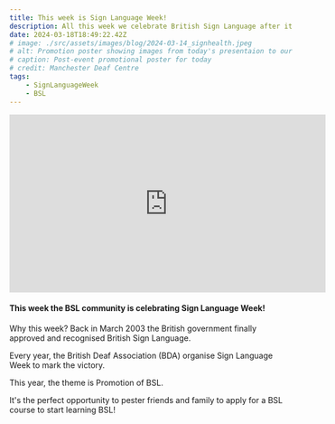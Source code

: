 ```yaml
---
title: This week is Sign Language Week!
description: All this week we celebrate British Sign Language after it was officially recognised in March 2003.
date: 2024-03-18T18:49:22.42Z
# image: ./src/assets/images/blog/2024-03-14_signhealth.jpeg
# alt: Promotion poster showing images from today's presentaion to our wellbeing group by SignHealth staff.
# caption: Post-event promotional poster for today
# credit: Manchester Deaf Centre
tags:
    - SignLanguageWeek
    - BSL
---
```


<!-- {% eleventyImage "./src/assets/images/blog/chip-dogg.png", "Border collie resting on the crest of a grassy, flowery hill with rolling Welsh hills and a lightly clouded sky behind him. His tongue is lolling out comically and he's looking at the viewer.", "The late, great, Chip Dogg (RIP)" %} -->

<!-- ![image](posts/img/2024-03-14_signhealth.jpeg) -->

<div class="peertubeWrapper">
    <iframe title="2024-03-15 3 Good Things" width="560" height="315" src="https://flix.thewalkingdeaf.social/videos/embed/ceb1a039-60ab-445e-bec5-4ed209a67d2e" frameborder="0" allowfullscreen="" sandbox="allow-same-origin allow-scripts allow-popups"></iframe>
</div>

<!-- <iframe title="2024-03-15 3 Good Things" width="560" height="315" src="https://flix.thewalkingdeaf.social/videos/embed/ce19e67a-28ea-441d-b735-dfb0ee197d83" frameborder="0" allowfullscreen="" sandbox="allow-same-origin allow-scripts allow-popups"></iframe> -->

#### This week the BSL community is celebrating Sign Language Week!

Why this week? Back in March 2003 the British government finally approved and recognised British Sign Language.

Every year, the British Deaf Association (BDA) organise Sign Language Week to mark the victory.

This year, the theme is Promotion of BSL.

It's the perfect opportunity to pester friends and family to apply for a BSL course to start learning BSL!